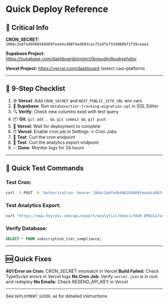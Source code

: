 # Quick Deploy Reference

## 🔑 Critical Info

**CRON_SECRET:** `1066c2e8fedb490288d69feea4c408f4ad693cac752dfef33d888bf2f39caae2`

**Supabase Project:** https://supabase.com/dashboard/project/lbosugliylbusksphdov

**Vercel Project:** https://vercel.com/dashboard (select casi-platform)

---

## 📝 9-Step Checklist

1. ⚙️ **Vercel**: Add `CRON_SECRET` and `NEXT_PUBLIC_SITE_URL` env vars
2. 💾 **Supabase**: Run `database/tier-tracking-migration.sql` in SQL Editor
3. 🔍 **Verify**: Check new columns exist with test query
4. 📦 **Git**: `git add . && git commit && git push`
5. 🚀 **Vercel**: Wait for deployment to complete
6. ⏰ **Vercel**: Enable cron job in Settings → Cron Jobs
7. 🧪 **Test**: Curl the cron endpoint
8. 🧪 **Test**: Curl the analytics export endpoint
9. ✅ **Done**: Monitor logs for 24 hours

---

## 🧪 Quick Test Commands

### Test Cron:
```bash
curl -X POST -H "Authorization: Bearer 1066c2e8fedb490288d69feea4c408f4ad693cac752dfef33d888bf2f39caae2" https://www.heycasi.com/api/cron/check-tier-compliance
```

### Test Analytics Export:
```bash
curl "https://www.heycasi.com/api/export/analytics?email=YOUR_EMAIL&format=json"
```

### Verify Database:
```sql
SELECT * FROM subscription_tier_compliance;
```

---

## 🆘 Quick Fixes

**401 Error on Cron:** CRON_SECRET mismatch in Vercel
**Build Failed:** Check TypeScript errors in Vercel logs
**No Cron Job:** Verify `vercel.json` is in root and redeploy
**No Emails:** Check RESEND_API_KEY in Vercel

---

See `DEPLOYMENT_GUIDE.md` for detailed instructions
